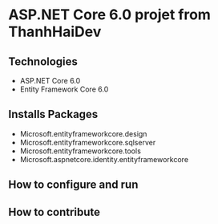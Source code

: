 # ASP.NET Core 6.0 projet from ThanhHaiDev
## Technologies
- ASP.NET Core 6.0
- Entity Framework Core 6.0
## Installs Packages
- Microsoft.entityframeworkcore.design
- Microsoft.entityframeworkcore.sqlserver
- Microsoft.entityframeworkcore.tools
- Microsoft.aspnetcore.identity.entityframeworkcore
## How to configure and run
## How to contribute
